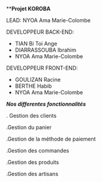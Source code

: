 ******Projet KOROBA****



LEAD: NYOA Ama Marie-Colombe

DEVELOPPEUR BACK-END:
- TIAN Bi Toi Ange
- DIARRASSOUBA Ibrahim
- NYOA Ama Marie-Colombe
  

DEVELOPPEUR FRONT-END:
- GOULIZAN Racine
- BERTHE Habib
- NYOA Ama Marie-Colombe

***Nos differentes fonctionnalités***

. Gestion des clients

  
.Gestion du panier


.Gestion de la méthode de paiement


.Gestion des commandes


.Gestion des produits


.Gestion des artisans




